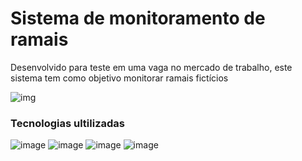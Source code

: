 <h1>Sistema de monitoramento de ramais</h1>
<p>Desenvolvido para teste em uma vaga no mercado de trabalho, este sistema tem como objetivo monitorar ramais fictícios</p>

![img](https://user-images.githubusercontent.com/81213149/170840762-4fc2cddf-b240-4346-9e72-c5777eb967a2.png)

<h3>Tecnologias ultilizadas</h3>

![image](https://img.shields.io/badge/HTML5-E34F26?style=for-the-badge&logo=html5&logoColor=white)
![image](https://img.shields.io/badge/CSS3-1572B6?style=for-the-badge&logo=css3&logoColor=white)
![image](https://img.shields.io/badge/JavaScript-323330?style=for-the-badge&logo=javascript&logoColor=F7DF1E)
![image](https://img.shields.io/badge/PHP-777BB4?style=for-the-badge&logo=php&logoColor=white)
